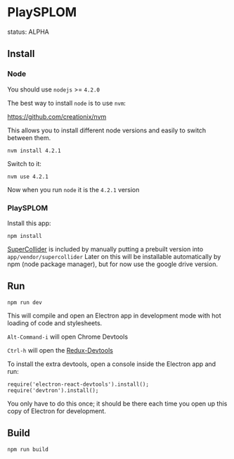 # PlaySPLOM

status: ALPHA

## Install

### Node

You should use `nodejs` >= `4.2.0`

The best way to install `node` is to use `nvm`:

https://github.com/creationix/nvm

This allows you to install different node versions and easily to switch between them.

    nvm install 4.2.1

Switch to it:

    nvm use 4.2.1

Now when you run `node` it is the `4.2.1` version

### PlaySPLOM

Install this app:

    npm install

[SuperCollider](https://supercollider.github.io) is included by manually putting a prebuilt version into `app/vendor/supercollider`
Later on this will be installable automatically by npm (node package manager), but for now use the google drive version.

## Run

    npm run dev

This will compile and open an Electron app in development mode with hot loading of code and stylesheets.

`Alt-Command-i` will open Chrome Devtools

`Ctrl-h` will open the [Redux-Devtools](https://github.com/gaearon/redux-devtools)

To install the extra devtools, open a console inside the Electron app and run:

```
require('electron-react-devtools').install();
require('devtron').install();
```

You only have to do this once; it should be there each time you open up this copy of Electron for development.

## Build

    npm run build
